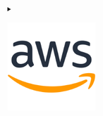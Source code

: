 <details>
 <summary><h3>  <a href="https://aws.amazon.com" target="_blank" rel="noreferrer"> 
<img src="https://raw.githubusercontent.com/devicons/devicon/master/icons/amazonwebservices/amazonwebservices-original-wordmark.svg" alt="aws" width="200" height="200"/> </h3></summary>


I choose to learn AWS as a cloud provider due to its wide range of services, global infrastructure, scalability, reliability, security, and cost-effectiveness. 
It is also the most popular cloud provider in the market, offering many job opportunities and resources for learning and certification.
# Introduction to Amazon Web Services
Amazon Web Services (AWS) is a cloud computing platform provided by Amazon.com. It offers a broad range of cloud-based services, including computing power, storage, and databases, among others. AWS provides a flexible, cost-effective, and scalable infrastructure for businesses of all sizes, ranging from small startups to large enterprises.

One of the primary benefits of AWS is its ability to provide on-demand computing resources that can be easily scaled up or down as needed. 
This means that businesses only pay for the resources they need, and can quickly and easily adjust their infrastructure to meet changing demands.

Another advantage of AWS is its global infrastructure, which allows businesses to deploy their applications and services in multiple regions around the world, 
providing low latency and high availability to users regardless of their location.

AWS also offers a wide range of services to help businesses manage their infrastructure, 
such as automation tools, monitoring and logging services, and security services. This allows businesses to focus on developing their applications and services while AWS takes care of the underlying infrastructure.

In addition to its core cloud services, AWS also offers a broad range of specialized services, 
including machine learning, data analytics, and Internet of Things (IoT) services, among others. 
These services provide businesses with powerful tools to analyze and gain insights from their data, as well as to build and deploy intelligent applications.

AWS has become the industry leader in cloud computing, with a large and growing ecosystem of partners, developers, and customers. 
Its vast range of services, global infrastructure, and ease of use make it an attractive choice for businesses of all sizes looking to modernize their IT infrastructure and gain a competitive advantage in today's digital economy.
# Interacting on AWS
Interacting with AWS is a fundamental skill for anyone working with cloud-based systems. AWS provides a range of tools and interfaces that allow users to interact with the platform, including the AWS Management Console, command-line interface (CLI), and software development kits (SDKs) for a range of programming languages.

<img src="https://user-images.githubusercontent.com/89149327/223527134-204cc649-b129-4dc5-9f20-292418726768.png" alt="example image" width="600">


The AWS Management Console is a web-based interface that allows users to manage and monitor their AWS resources. The console provides a user-friendly interface for tasks such as launching EC2 instances, creating S3 buckets, and configuring security groups.

The AWS CLI is a command-line interface that allows users to interact with AWS using command-line commands. The CLI provides a more powerful and efficient way to interact with AWS resources, and is often used by developers and system administrators who need to automate tasks or work with large numbers of resources.

AWS SDKs are available for a range of programming languages, including Java, Python, Ruby, and .NET. SDKs provide a set of APIs that allow developers to interact with AWS resources programmatically, and can be used to build applications that run on the AWS platform.

In addition to these tools, AWS also provides a range of APIs and services that allow developers to build custom interfaces and integrations with other systems. For example, the AWS API Gateway can be used to create custom APIs that allow applications to interact with AWS services, and the AWS Lambda function can be used to execute code in response to events and triggers.

Overall, interacting with AWS requires a solid understanding of the AWS platform and its various services, as well as the tools and interfaces that are available to interact with it. By mastering these skills, developers and system administrators can effectively manage and monitor their AWS resources and build powerful and scalable cloud-based applications.

# Security And AWS Shared Responsibility Method
- The AWS shared responsibility model is a security model that defines the responsibilities of both AWS and its customers for the security of the cloud. AWS is responsible for the security of the cloud, while customers are responsible for the security of their data and applications in the cloud. This model ensures a secure and reliable cloud environment for all users


<img src="https://user-images.githubusercontent.com/89149327/223528010-3f7c85b9-d0f9-45d5-a50f-214972067377.png" alt="example image" width="600">


- AWS Identity and Access Management (IAM) is a powerful tool for managing security in AWS. IAM allows users to create and manage users and groups, set permissions for resources, and enforce multi-factor authentication (MFA) for added security. By using IAM, users can ensure that their AWS resources are secure and accessible only to authorized users.
